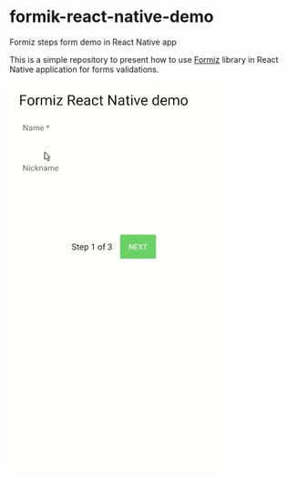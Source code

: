 # formik-react-native-demo
Formiz steps form demo in React Native app

This is a simple repository to present how to use [Formiz](https://formiz-react.com/) library in React Native application for forms validations.

![Alt Text](./demo.gif)
